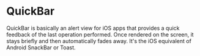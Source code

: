 # QuickBar
QuickBar is basically an alert view for iOS apps that provides a quick feedback of the last operation performed. Once rendered on the screen, it stays briefly and then automatically fades away. It's the iOS equivalent of Android SnackBar or Toast.
